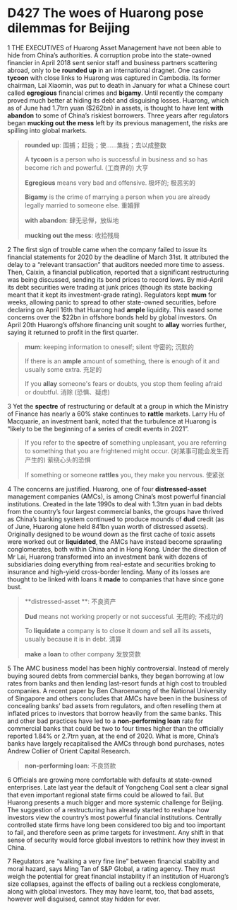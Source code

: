 # D427 The woes of Huarong pose dilemmas for Beijing
1 THE EXECUTIVES of Huarong Asset Management have not been able to hide from China’s authorities. A corruption probe into the state-owned financier in April 2018 sent senior staff and business partners scattering abroad, only to be **rounded up** in an international dragnet. One casino **tycoon** with close links to Huarong was captured in Cambodia. Its former chairman, Lai Xiaomin, was put to death in January for what a Chinese court called **egregious** financial crimes and **bigamy**. Until recently the company proved much better at hiding its debt and disguising losses. Huarong, which as of June had 1.7trn yuan ($262bn) in assets, is thought to have lent **with abandon** to some of China’s riskiest borrowers. Three years after regulators began **mucking out the mess** left by its previous management, the risks are spilling into global markets.

> **rounded up**: 围捕；赶拢；使……集拢；去以成整数
>
> A **tycoon** is a person who is successful in business and so has become rich and powerful. (工商界的) 大亨
>
> **Egregious** means very bad and offensive. 极坏的; 极恶劣的
>
> **Bigamy** is the crime of marrying a person when you are already legally married to someone else. 重婚罪
>
> **with abandon**: 肆无忌惮，放纵地
>
> **mucking out the mess**: 收拾残局
>


2 The first sign of trouble came when the company failed to issue its financial statements for 2020 by the deadline of March 31st. It attributed the delay to a “relevant transaction” that auditors needed more time to assess. Then, Caixin, a financial publication, reported that a significant restructuring was being discussed, sending its bond prices to record lows. By mid-April its debt securities were trading at junk prices (though its state backing meant that it kept its investment-grade rating). Regulators kept **mum** for weeks, allowing panic to spread to other state-owned securities, before declaring on April 16th that Huarong had **ample** liquidity. This eased some concerns over the $22bn in offshore bonds held by global investors. On April 20th Huarong’s offshore financing unit sought to **allay** worries further, saying it returned to profit in the first quarter.

> **mum**: keeping information to oneself; silent 守密的; 沉默的
>
> If there is an **ample** amount of something, there is enough of it and usually some extra. 充足的
>
> If you **allay** someone's fears or doubts, you stop them feeling afraid or doubtful. 消除 (恐惧、疑虑)
>


3 Yet the **spectre** of restructuring or default at a group in which the Ministry of Finance has nearly a 60% stake continues to **rattle** markets. Larry Hu of Macquarie, an investment bank, noted that the turbulence at Huarong is “likely to be the beginning of a series of credit events in 2021”.

> If you refer to the **spectre** **of** something unpleasant, you are referring to something that you are frightened might occur. (对某事可能会发生而产生的) 萦绕心头的恐惧
>
> If something or someone **rattles** you, they make you nervous. 使紧张
>


4 The concerns are justified. Huarong, one of four **distressed-asset** management companies (AMCs), is among China’s most powerful financial institutions. Created in the late 1990s to deal with 1.3trn yuan in bad debts from the country’s four largest commercial banks, the groups have thrived as China’s banking system continued to produce mounds of **dud** credit (as of June, Huarong alone held 841bn yuan worth of distressed assets). Originally designed to be wound down as the first cache of toxic assets were worked out or **liquidated**, the AMCs have instead become sprawling conglomerates, both within China and in Hong Kong. Under the direction of Mr Lai, Huarong transformed into an investment bank with dozens of subsidiaries doing everything from real-estate and securities broking to insurance and high-yield cross-border lending. Many of its losses are thought to be linked with loans it **made** to companies that have since gone bust.

> **distressed-asset **: 不良资产
>
> **Dud** means not working properly or not successful. 无用的; 不成功的
>
> To **liquidate** a company is to close it down and sell all its assets, usually because it is in debt. 清算
>
> **make** a **loan** to other company 发放贷款
>


5 The AMC business model has been highly controversial. Instead of merely buying soured debts from commercial banks, they began borrowing at low rates from banks and then lending last-resort funds at high cost to troubled companies. A recent paper by Ben Charoenwong of the National University of Singapore and others concludes that AMCs have been in the business of concealing banks’ bad assets from regulators, and often reselling them at inflated prices to investors that borrow heavily from the same banks. This and other bad practices have led to a **non-performing loan** rate for commercial banks that could be two to four times higher than the officially reported 1.84% or 2.7trn yuan, at the end of 2020. What is more, China’s banks have largely recapitalised the AMCs through bond purchases, notes Andrew Collier of Orient Capital Research.

> **non-performing loan**: 不良贷款
>


6 Officials are growing more comfortable with defaults at state-owned enterprises. Late last year the default of Yongcheng Coal sent a clear signal that even important regional state firms could be allowed to fail. But Huarong presents a much bigger and more systemic challenge for Beijing. The suggestion of a restructuring has already started to reshape how investors view the country’s most powerful financial institutions. Centrally controlled state firms have long been considered too big and too important to fail, and therefore seen as prime targets for investment. Any shift in that sense of security would force global investors to rethink how they invest in China.

7 Regulators are “walking a very fine line” between financial stability and moral hazard, says Ming Tan of S&P Global, a rating agency. They must weigh the potential for great financial instability if an institution of Huarong’s size collapses, against the effects of bailing out a reckless conglomerate, along with global investors. They may have learnt, too, that bad assets, however well disguised, cannot stay hidden for ever.

